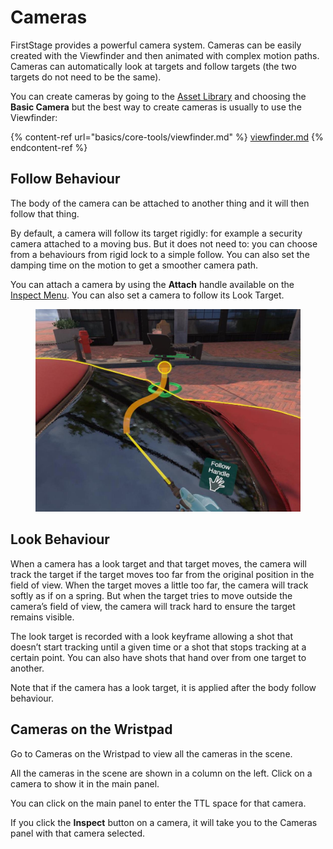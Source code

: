 # Cameras

FirstStage provides a powerful camera system. Cameras can be easily created with the Viewfinder and then animated with complex motion paths. Cameras can automatically look at targets and follow targets (the two targets do not need to be the same).

You can create cameras by going to the [Asset Library](basics/asset-library.md) and choosing the **Basic Camera** but the best way to create cameras is usually to use the Viewfinder:

{% content-ref url="basics/core-tools/viewfinder.md" %}
[viewfinder.md](basics/core-tools/viewfinder.md)
{% endcontent-ref %}

## Follow Behaviour

The body of the camera can be attached to another thing and it will then follow that thing.

By default, a camera will follow its target rigidly: for example a security camera attached to a moving bus. But it does not need to: you can choose from a behaviours from rigid lock to a simple follow. You can also set the damping time on the motion to get a smoother camera path.

You can attach a camera by using the **Attach** handle available on the [Inspect Menu](basics/working-with-things/#inspect-menu). You can also set a camera to follow its Look Target.

<figure><img src=".gitbook/assets/Follow Test 2023-02-26 21-30-10.jpg" alt=""><figcaption></figcaption></figure>

## Look Behaviour <a href="#_enjm7xrw1oa7" id="_enjm7xrw1oa7"></a>

When a camera has a look target and that target moves, the camera will track the target if the target moves too far from the original position in the field of view. When the target moves a little too far, the camera will track softly as if on a spring. But when the target tries to move outside the camera’s field of view, the camera will track hard to ensure the target remains visible.

The look target is recorded with a look keyframe allowing a shot that doesn’t start tracking until a given time or a shot that stops tracking at a certain point. You can also have shots that hand over from one target to another.

Note that if the camera has a look target, it is applied after the body follow behaviour.

## Cameras on the Wristpad <a href="#_yjzp7fnhledc" id="_yjzp7fnhledc"></a>

Go to Cameras on the Wristpad to view all the cameras in the scene.

All the cameras in the scene are shown in a column on the left. Click on a camera to show it in the main panel.

You can click on the main panel to enter the TTL space for that camera.

If you click the **Inspect** button on a camera, it will take you to the Cameras panel with that camera selected.

